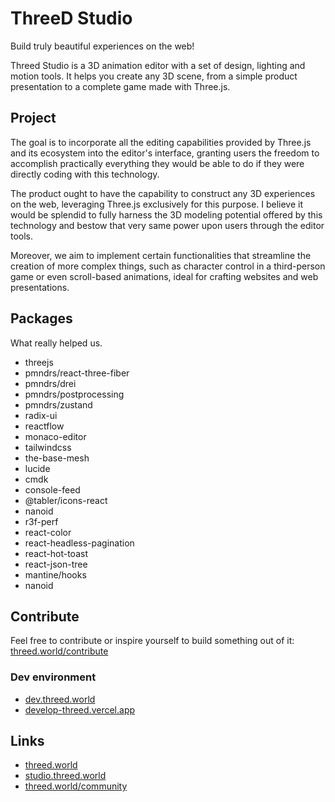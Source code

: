 # ThreeD Studio
Build truly beautiful experiences on the web!

Threed Studio is a 3D animation editor with a set of design, lighting and motion tools. It helps you create any 3D scene, from a simple product presentation to a complete game made with Three.js.

## Project
The goal is to incorporate all the editing capabilities provided by Three.js and its ecosystem into the editor's interface, granting users the freedom to accomplish practically everything they would be able to do if they were directly coding with this technology.

The product ought to have the capability to construct any 3D experiences on the web, leveraging Three.js exclusively for this purpose. I believe it would be splendid to fully harness the 3D modeling potential offered by this technology and bestow that very same power upon users through the editor tools.

Moreover, we aim to implement certain functionalities that streamline the creation of more complex things, such as character control in a third-person game or even scroll-based animations, ideal for crafting websites and web presentations.

## Packages
What really helped us.

- threejs
- pmndrs/react-three-fiber
- pmndrs/drei
- pmndrs/postprocessing
- pmndrs/zustand
- radix-ui
- reactflow
- monaco-editor
- tailwindcss
- the-base-mesh
- lucide
- cmdk
- console-feed
- @tabler/icons-react
- nanoid
- r3f-perf
- react-color
- react-headless-pagination
- react-hot-toast
- react-json-tree
- mantine/hooks
- nanoid

## Contribute
Feel free to contribute or inspire yourself to build something out of it: [threed.world/contribute](http://threed.world/contribute)

### Dev environment
- [dev.threed.world](http://dev.threed.world)
- [develop-threed.vercel.app](https://studio-threed-world-git-develop-lifercode.vercel.app)

## Links

- [threed.world](http://threed.world)
- [studio.threed.world](http://studio.threed.world)
- [threed.world/community](http://threed.world/community)
